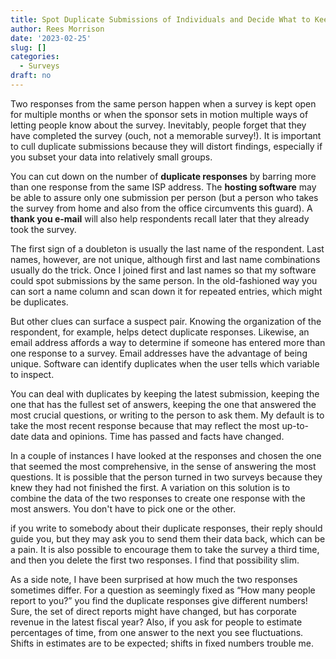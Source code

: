```yaml
---
title: Spot Duplicate Submissions of Individuals and Decide What to Keep
author: Rees Morrison
date: '2023-02-25'
slug: []
categories:
  - Surveys
draft: no
---
```


Two responses from the same person happen when a survey is kept open for multiple months or when the sponsor sets in motion multiple ways of letting people know about the survey.  Inevitably, people forget that they have completed the survey (ouch, not a memorable survey!).   It is important to cull duplicate submissions because they will distort findings, especially if you subset your data into relatively small groups.

You can cut down on the number of **duplicate responses** by barring more than one response from the same ISP address.  The **hosting software** may be able to assure only one submission per person (but a person who takes the survey from home and also from the office circumvents this guard).  A **thank you e-mail** will also help respondents recall later that they already took the survey.

The first sign of a doubleton is usually the last name of the respondent.  Last names, however, are not unique, although first and last name combinations usually do the trick. Once I joined first and last names so that my software could spot submissions by the same person.  In the old-fashioned way you can sort a name column and scan down it for repeated entries, which might be duplicates.

But other clues can surface a suspect pair.  Knowing the organization of the respondent, for example, helps detect duplicate responses.  Likewise, an email address affords a way to determine if someone has entered more than one response to a survey.  Email addresses have the advantage of being unique.   Software can identify duplicates when the user tells which variable to inspect.  

You can deal with duplicates by keeping the latest submission, keeping the one that has the fullest set of answers, keeping the one that answered the most crucial questions, or writing to the person to ask them.  My default is to take the most recent response because that may reflect the most up-to-date data and opinions.  Time has passed and facts have changed.

In a couple of instances I have looked at the responses and chosen the one that seemed the most comprehensive, in the sense of answering the most questions.  It is possible that the person turned in two surveys because they knew they had not finished the first. A variation on this solution is to combine the data of the two responses to create one response with the most answers. You don't have to pick one or the other.

if you write to somebody about their duplicate responses, their reply should guide you, but they may ask you to send them their data back, which can be a pain.  It is also possible to encourage them to take the survey a third time, and then you delete the first two responses.  I find that possibility slim.

As a side note, I have been surprised at how much the two responses sometimes differ.  For a question as seemingly fixed as “How many people report to you?” you find the duplicate responses give different numbers!  Sure, the set of direct reports might have changed, but has corporate revenue in the latest fiscal year?  Also, if you ask for people to estimate percentages of time, from one answer to the next you see fluctuations.  Shifts in estimates are to be expected; shifts in fixed numbers trouble me.

<!-- End of post -->

